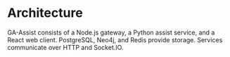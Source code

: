 # Architecture

GA-Assist consists of a Node.js gateway, a Python assist service, and a React web client. PostgreSQL, Neo4j, and Redis provide storage. Services communicate over HTTP and Socket.IO.
